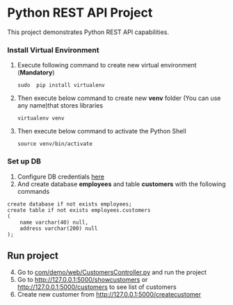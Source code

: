 # Python REST API Project

This project demonstrates Python REST API capabilities.

### Install Virtual Environment
1. Execute following command to create new virtual environment (**Mandatory**)
    ```
    sudo  pip install virtualenv
    ``` 
2. Then execute below command to create new **venv** folder (You can use any name)that stores libraries
    ```
    virtualenv venv
    ```
3. Then execute below command to activate the Python Shell
    ``` 
    source venv/bin/activate
    ```
### Set up DB
1. Configure DB credentials [here](com/demo/dao/CustomerDao.py)
2. And create database **employees** and table **customers** with the following commands
```
create database if not exists employees;
create table if not exists employees.customers
(
	name varchar(40) null,
	address varchar(200) null
);
```

## Run project
4. Go to [com/demo/web/CustomersController.py](com/demo/web/CustomersController.py) and run the project
5. Go to http://127.0.0.1:5000/showcustomers or http://127.0.0.1:5000/customers to see list of customers
6. Create new customer from http://127.0.0.1:5000/createcustomer 
